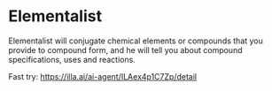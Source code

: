# Elementalist
Elementalist will conjugate chemical elements or compounds that you provide to compound form, and he will tell you about compound specifications, uses and reactions.

Fast try: https://illa.ai/ai-agent/ILAex4p1C7Zp/detail
